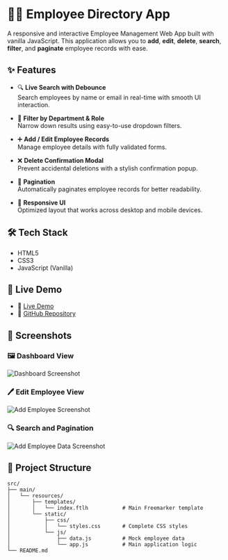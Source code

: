 # 🧑‍💼 Employee Directory App

A responsive and interactive Employee Management Web App built with vanilla JavaScript. This application allows you to **add**, **edit**, **delete**, **search**, **filter**, and **paginate** employee records with ease.

## ✨ Features

- 🔍 **Live Search with Debounce**  
  Search employees by name or email in real-time with smooth UI interaction.

- 📂 **Filter by Department & Role**  
  Narrow down results using easy-to-use dropdown filters.

- ➕ **Add / Edit Employee Records**  
  Manage employee details with fully validated forms.

- ❌ **Delete Confirmation Modal**  
  Prevent accidental deletions with a stylish confirmation popup.

- 📄 **Pagination**  
  Automatically paginates employee records for better readability.

- 📱 **Responsive UI**  
  Optimized layout that works across desktop and mobile devices.

## 🛠️ Tech Stack

- HTML5  
- CSS3  
- JavaScript (Vanilla)

## 🚀 Live Demo

- 🔗 [Live Demo](https://employee-profile-six.vercel.app/)
- 🔗 [GitHub Repository](https://github.com/riyas-git-sys/Employee-Profile/tree/main)

## 📸 Screenshots

### 🖼️ Dashboard View
![Dashboard Screenshot](https://i.ibb.co/MkzKbHf7/Screenshot-2025-07-12-151840.png)

### 🖊️ Edit Employee View
![Add Employee Screenshot](https://i.ibb.co/TMBgnjrM/Screenshot-2025-07-12-151910.png )

### 🔍 Search and Pagination
![Add Employee Data Screenshot](https://i.ibb.co/S4xqMMTp/Screenshot-2025-07-12-151923.png)


## 📂 Project Structure
```
src/
├── main/
│   └── resources/
│       ├── templates/
│       │   └── index.ftlh           # Main Freemarker template
│       └── static/
│           ├── css/
│           │   └── styles.css       # Complete CSS styles
│           └── js/
│               ├── data.js          # Mock employee data
│               └── app.js           # Main application logic
└── README.md
```

